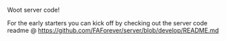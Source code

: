Woot server code!

For the early starters you can kick off by checking out the server code
readme @ <https://github.com/FAForever/server/blob/develop/README.md>